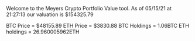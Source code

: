 Welcome to the Meyers Crypto Portfolio Value tool. 
As of 05/15/21 at 21:27:13 our valuation is $154325.79 

BTC Price = $48155.89
 ETH Price = $3830.88
BTC Holdings = 1.06BTC
 ETH holdings = 26.960005962ETH 
